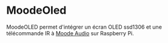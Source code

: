 # MoodeOled
MoodeOLED permet d'intégrer un écran OLED ssd1306 et une télécommande IR à [Moode Audio](https://moodeaudio.org/) sur Raspberry Pi.
